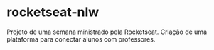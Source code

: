 # rocketseat-nlw
Projeto de uma semana ministrado pela Rocketseat. Criação de uma plataforma para conectar alunos com professores.
